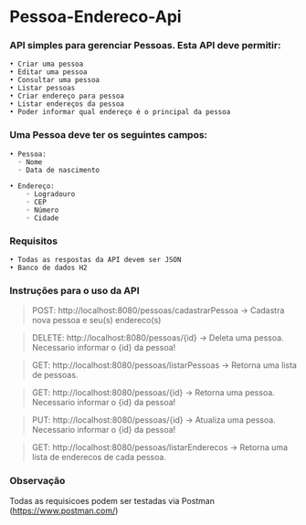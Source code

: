 # Pessoa-Endereco-Api

### API simples para gerenciar Pessoas. Esta API deve permitir:  
    • Criar uma pessoa
    • Editar uma pessoa
    • Consultar uma pessoa
    • Listar pessoas
    • Criar endereço para pessoa
    • Listar endereços da pessoa
    • Poder informar qual endereço é o principal da pessoa  

### Uma Pessoa deve ter os seguintes campos:  
    • Pessoa:
      ◦ Nome
      ◦ Data de nascimento
    
    • Endereço:
        ◦ Logradouro
        ◦ CEP
        ◦ Número
        ◦ Cidade

### Requisitos  
    • Todas as respostas da API devem ser JSON  
    • Banco de dados H2

### Instruções para o uso da API

> POST: http://localhost:8080/pessoas/cadastrarPessoa -> Cadastra nova pessoa e seu(s) endereco(s)

> DELETE: http://localhost:8080/pessoas/{id} -> Deleta uma pessoa. Necessario informar o {id} da pessoa!

> GET: http://localhost:8080/pessoas/listarPessoas -> Retorna uma lista de pessoas. 

> GET: http://localhost:8080/pessoas/{id} -> Retorna uma pessoa. Necessario informar o {id} da pessoa!

> PUT: http://localhost:8080/pessoas/{id} -> Atualiza uma pessoa. Necessario informar o {id} da pessoa!

> GET: http://localhost:8080/pessoas/listarEnderecos -> Retorna uma lista de enderecos de cada pessoa. 

### Observação

Todas as requisicoes podem ser testadas via Postman (https://www.postman.com/)
